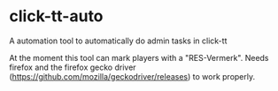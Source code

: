 # click-tt-auto
A automation tool to automatically do admin tasks in click-tt

At the moment this tool can mark players with a "RES-Vermerk".
Needs firefox and the firefox gecko driver (https://github.com/mozilla/geckodriver/releases) to work properly.
